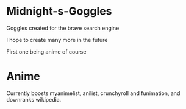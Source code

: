 # Midnight-s-Goggles
Goggles created for the brave search engine

I hope to create many more in the future

First one being anime of course

# Anime
Currently boosts myanimelist, anilist, crunchyroll and funimation, and downranks wikipedia.
